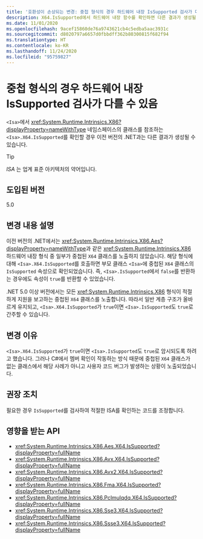 ```yaml
---
title: '호환성이 손상되는 변경: 중첩 형식의 경우 하드웨어 내장 IsSupported 검사가 다를 수 있음'
description: X64.IsSupported에서 하드웨어 내장 함수를 확인하면 다른 결과가 생성될 수 있는 핵심 .NET 라이브러리의 .NET 5.0 호환성이 손상되는 변경에 대해 알아봅니다.
ms.date: 11/01/2020
ms.openlocfilehash: 9acef15860de76a9743621cb4c5edba5aac3931c
ms.sourcegitcommit: d8020797a6657d0fbbdff362b80300815f682f94
ms.translationtype: HT
ms.contentlocale: ko-KR
ms.lasthandoff: 11/24/2020
ms.locfileid: "95759827"
---
```

# <a name="hardware-intrinsic-issupported-checks-may-differ-for-nested-types"></a>중첩 형식의 경우 하드웨어 내장 IsSupported 검사가 다를 수 있음

`<Isa>`에서 <xref:System.Runtime.Intrinsics.X86?displayProperty=nameWithType> 네임스페이스의 클래스를 참조하는 `<Isa>.X64.IsSupported`를 확인할 경우 이전 버전의 .NET과는 다른 결과가 생성될 수 있습니다.

> [!TIP]
> *ISA* 는 업계 표준 아키텍처의 약어입니다.

## <a name="version-introduced"></a>도입된 버전

5.0

## <a name="change-description"></a>변경 내용 설명

이전 버전의 .NET에서는 <xref:System.Runtime.Intrinsics.X86.Aes?displayProperty=nameWithType>과 같은 <xref:System.Runtime.Intrinsics.X86> 하드웨어 내장 형식 중 일부가 중첩된 `X64` 클래스를 노출하지 않았습니다. 해당 형식에 대해 `<Isa>.X64.IsSupported`를 호출하면 부모 클래스 `<Isa>`에 중첩된 `X64` 클래스의 `IsSupported` 속성으로 확인되었습니다. 즉, `<Isa>.IsSupported`에서 `false`를 반환하는 경우에도 속성이 `true`를 반환할 수 있었습니다.

.NET 5.0 이상 버전에서는 모든 <xref:System.Runtime.Intrinsics.X86> 형식이 적절하게 지원을 보고하는 중첩된 `X64` 클래스를 노출합니다. 따라서 일반 계층 구조가 올바르게 유지되고, `<Isa>.X64.IsSupported`가 `true`이면 `<Isa>.IsSupported`도 `true`로 간주할 수 있습니다.

## <a name="reason-for-change"></a>변경 이유

`<Isa>.X64.IsSupported`가 `true`이면 `<Isa>.IsSupported`도 `true`로 암시되도록 하려고 했습니다. 그러나 C#에서 멤버 확인이 작동하는 방식 때문에 중첩된 `X64` 클래스가 없는 클래스에서 해당 사례가 아니고 사용자 코드 버그가 발생하는 상황이 노출되었습니다.

## <a name="recommended-action"></a>권장 조치

필요한 경우 `IsSupported`를 검사하여 적절한 ISA를 확인하는 코드를 조정합니다.

## <a name="affected-apis"></a>영향을 받는 API

- <xref:System.Runtime.Intrinsics.X86.Aes.X64.IsSupported?displayProperty=fullName>
- <xref:System.Runtime.Intrinsics.X86.Avx.X64.IsSupported?displayProperty=fullName>
- <xref:System.Runtime.Intrinsics.X86.Avx2.X64.IsSupported?displayProperty=fullName>
- <xref:System.Runtime.Intrinsics.X86.Fma.X64.IsSupported?displayProperty=fullName>
- <xref:System.Runtime.Intrinsics.X86.Pclmulqdq.X64.IsSupported?displayProperty=fullName>
- <xref:System.Runtime.Intrinsics.X86.Sse3.X64.IsSupported?displayProperty=fullName>
- <xref:System.Runtime.Intrinsics.X86.Ssse3.X64.IsSupported?displayProperty=fullName>

<!--

### Category

Core .NET libraries

### Affected APIs

- `P:System.Runtime.Intrinsics.X86.Aes.X64.IsSupported`
- `P:System.Runtime.Intrinsics.X86.Avx.X64.IsSupported`
- `P:System.Runtime.Intrinsics.X86.Avx2.X64.IsSupported`
- `P:System.Runtime.Intrinsics.X86.Fma.X64.IsSupported`
- `P:System.Runtime.Intrinsics.X86.Pclmulqdq.X64.IsSupported`
- `P:System.Runtime.Intrinsics.X86.Sse3.X64.IsSupported`
- `P:System.Runtime.Intrinsics.X86.Ssse3.X64.IsSupported`

-->
